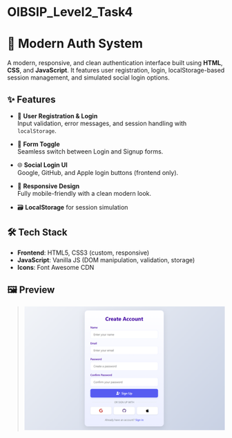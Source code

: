 # OIBSIP_Level2_Task4
# 🔐 Modern Auth System

A modern, responsive, and clean authentication interface built using **HTML**, **CSS**, and **JavaScript**. It features user registration, login, localStorage-based session management, and simulated social login options.

## ✨ Features

- 👤 **User Registration & Login**  
  Input validation, error messages, and session handling with `localStorage`.

- 🔄 **Form Toggle**  
  Seamless switch between Login and Signup forms.

- 🌐 **Social Login UI**  
  Google, GitHub, and Apple login buttons (frontend only).

- 📱 **Responsive Design**  
  Fully mobile-friendly with a clean modern look.
-  🗃️ **LocalStorage** for session simulation
  

## 🛠️ Tech Stack

- **Frontend**: HTML5, CSS3 (custom, responsive)
- **JavaScript**: Vanilla JS (DOM manipulation, validation, storage)
- **Icons**: Font Awesome CDN

## 🖼️ Preview

> ![Preview Screenshot](preview.png)

